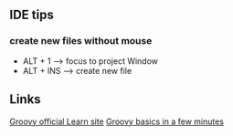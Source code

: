 ## IDE tips

### create new files without mouse

- ALT + 1 --> focus to project Window
- ALT + INS --> create new file

## Links

[Groovy official Learn site](http://www.groovy-lang.org/learn.html)
[Groovy basics in a few minutes](https://learnxinyminutes.com/docs/groovy/)

